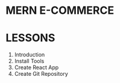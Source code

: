 # MERN E-COMMERCE

# LESSONS
1. Introduction
2. Install Tools
3. Create React App
4. Create Git Repository